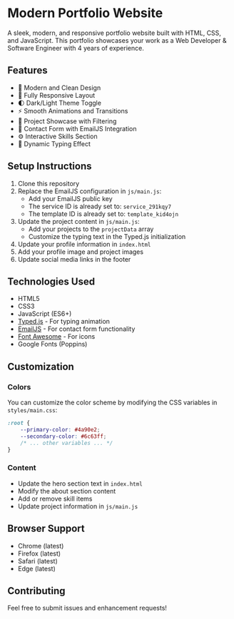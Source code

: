 # Modern Portfolio Website

A sleek, modern, and responsive portfolio website built with HTML, CSS, and JavaScript. This portfolio showcases your work as a Web Developer & Software Engineer with 4 years of experience.

## Features

- 🎨 Modern and Clean Design
- 📱 Fully Responsive Layout
- 🌓 Dark/Light Theme Toggle
- ⚡ Smooth Animations and Transitions
- 💼 Project Showcase with Filtering
- 📧 Contact Form with EmailJS Integration
- ⚙️ Interactive Skills Section
- 📝 Dynamic Typing Effect

## Setup Instructions

1. Clone this repository
2. Replace the EmailJS configuration in `js/main.js`:
   - Add your EmailJS public key
   - The service ID is already set to: `service_291kqy7`
   - The template ID is already set to: `template_kid4ojn`
3. Update the project content in `js/main.js`:
   - Add your projects to the `projectData` array
   - Customize the typing text in the Typed.js initialization
4. Update your profile information in `index.html`
5. Add your profile image and project images
6. Update social media links in the footer

## Technologies Used

- HTML5
- CSS3
- JavaScript (ES6+)
- [Typed.js](https://github.com/mattboldt/typed.js/) - For typing animation
- [EmailJS](https://www.emailjs.com/) - For contact form functionality
- [Font Awesome](https://fontawesome.com/) - For icons
- Google Fonts (Poppins)

## Customization

### Colors
You can customize the color scheme by modifying the CSS variables in `styles/main.css`:

```css
:root {
    --primary-color: #4a90e2;
    --secondary-color: #6c63ff;
    /* ... other variables ... */
}
```

### Content
- Update the hero section text in `index.html`
- Modify the about section content
- Add or remove skill items
- Update project information in `js/main.js`

## Browser Support

- Chrome (latest)
- Firefox (latest)
- Safari (latest)
- Edge (latest)

## Contributing

Feel free to submit issues and enhancement requests!

